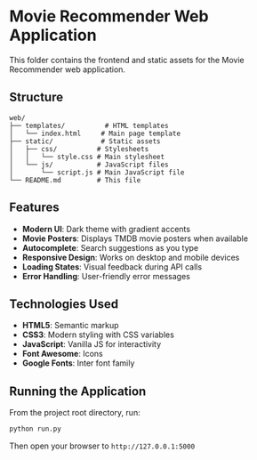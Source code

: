 # Movie Recommender Web Application

This folder contains the frontend and static assets for the Movie Recommender web application.

## Structure

```
web/
├── templates/          # HTML templates
│   └── index.html     # Main page template
├── static/            # Static assets
│   ├── css/          # Stylesheets
│   │   └── style.css # Main stylesheet
│   └── js/           # JavaScript files
│       └── script.js # Main JavaScript file
└── README.md         # This file
```

## Features

- **Modern UI**: Dark theme with gradient accents
- **Movie Posters**: Displays TMDB movie posters when available
- **Autocomplete**: Search suggestions as you type
- **Responsive Design**: Works on desktop and mobile devices
- **Loading States**: Visual feedback during API calls
- **Error Handling**: User-friendly error messages

## Technologies Used

- **HTML5**: Semantic markup
- **CSS3**: Modern styling with CSS variables
- **JavaScript**: Vanilla JS for interactivity
- **Font Awesome**: Icons
- **Google Fonts**: Inter font family

## Running the Application

From the project root directory, run:

```bash
python run.py
```

Then open your browser to `http://127.0.0.1:5000` 